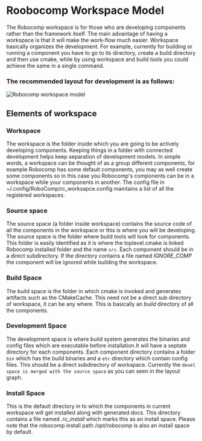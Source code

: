 # Roobocomp Workspace Model

The Robocomp workspace is for those who are developing components rather than the framework itself. The main advantage of having a workspace is that it will make the work-flow much easier. Workspace basically organizes the development. For example, currently for building or running a component you have to go to its directory, create a build directory and then use cmake, while by using workspace and build tools you could achieve the same in a single command.

### The recommended layout for development is as follows:

![ Robocomp workspace model](workspace_model.png "Robocomp workspace model")

## Elements of workspace


### Workspace
The workspace is the folder inside which you are going to be actively developing components. Keeping things in a folder with connected development helps keep separation of development models. In simple words, a workspace can be thought of as a group different components, for example Robocomp has some default components, you may as well create some components so in this case you Robocomp's components can be in a workspace while your components in another. The config file in ~/.config/RoboComp/rc_worksapce.config maintains a list of all the registered workspaces.

### Source space
The source space (a folder inside workspace) contains the source code of all the components in the workspace or this is where you will be developing. The source space is the folder where build tools will look for components. This folder is easily identified as it is where the toplevel.cmake is linked Robocomp installed folder and the name `src`. Each component should be in a direct subdirectory. If the directory contains a file named *IGNORE_COMP* the component will be ignored while building the workspace.

### Build Space
The build space is the folder in which cmake is invoked and generates artifacts such as the CMakeCache. This need not be a direct sub directory of workspace, it can be any where. This is basically an *build* directory of all the components.

### Development Space
The development space is where build system generates the binaries and config files which are executable before installation.It will have a septate directory for each components. Each component directory contains a folder `bin` which has the build binaries and a `etc` directory which contain config files. This should be a direct subdirectory of workspace. Currently the `devel space is merged with the source space` as you can seen in the layout graph.

### Install Space
This is the default directory in to which the components in current workspace will get installed along with generated docs. This directory contains a file named *.rc_install* which marks this as an install space. Please note that the robocomp install path */opt/robocomp* is also an install space by default.

